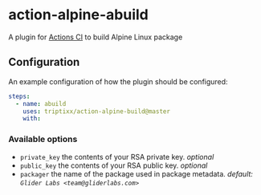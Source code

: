 # action-alpine-abuild
A plugin for [Actions CI](https://github.com/features/actions) to build Alpine Linux package

## Configuration

An example configuration of how the plugin should be configured:
```yaml
steps:
  - name: abuild
    uses: triptixx/action-alpine-build@master
    with:

```

### Available options
- `private_key`          the contents of your RSA private key. _optional_
- `public_key`           the contents of your RSA public key. _optional_
- `packager`             the name of the package used in package metadata. _default: `Glider Labs <team@gliderlabs.com>`_
